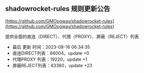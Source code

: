 ## shadowrocket-rules 规则更新公告

[https://github.com/GMOogway/shadowrocket-rules](https://github.com/GMOogway/shadowrocket-rules)

提供全面的直连（DIRECT）、代理（PROXY）、屏蔽（REJECT）列表
- 最后 更新 时间：2023-08-16 06:34:35
- 直连DIRECT列表：66004，update +0
- 代理PROXY 列表：19220，update +1
- 屏蔽REJECT列表：63360，update +23